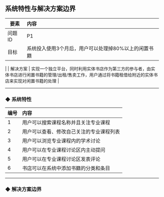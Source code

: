 ## 系统特性与解决方案边界



| 要素 | 内容 |
| --- | :--- |
| 问题ID | P1 |
| 目标 | 系统投入使用3个月后，用户可以处理掉80%以上的闲置书籍 |
| 解决方案 | 实现一个独立平台，同时利用实体书店作为第三方的参与者，由实体书店进行闲置书籍的管理/出租/售卖工作，用户通过将书籍租借给附近的实体书店来实现对闲置书籍的处理 |



---



### ◆ 系统特性



| 编号 | 内容 |
| --- | :--- |
| 1 | 用户可以搜索课程名称并且关注专业课程 |
| 2 | 用户可以查看、修改自己关注的专业课程列表 |
| 3 | 用户可以浏览专业课程内的学术讨论 |
| 4 | 用户可以在专业课程讨论区内主动提问 |
| 5 | 用户可以在专业课程讨论区发表评论 |
| 6 | 书店可以在系统中添加书籍的分类和条目 |



---



### ◆ 解决方案边界
